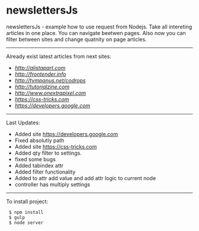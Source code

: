 #  newslettersJs

newslettersJs - example how to use request from Nodejs. 
Take all intereting articles in one place. You can navigate beetwen pages.
Also now you can filter between sites and change quatnity on page articles.

------

Already exist latest articles from next sites:

* *http://alistapart.com*
* *http://frontender.info*
* *http://tympanus.net/codrops*
* *http://tutorialzine.com*
* *http://www.onextrapixel.com*
* *https://css-tricks.com*
* *https://developers.google.com*

--------

Last Updates:

* Added site https://developers.google.com
* Fixed absolutly path
* Added site https://css-tricks.com
* Added qty filter to settings.
* fixed some bugs
* Added tabindex attr
* Added filter functionality
* Added to attr add value and add attr logic to current node
* controller has multiply settings

--------

To install project:

     $ npm install
     $ gulp
     $ node server
